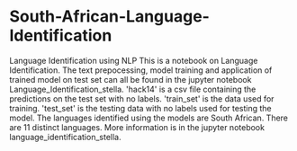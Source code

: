 # South-African-Language-Identification
Language Identification using NLP
This is a notebook on Language Identification.
The text prepocessing, model training and application of trained model on test set can all be found in the jupyter notebook Language_Identification_stella.
'hack14' is a csv file containing the predictions on the test set with no labels.
'train_set' is the data used for training.
'test_set' is the testing data with no labels used for testing the model.
The languages identified using the models are South African.
There are 11 distinct languages.
More information is in the jupyter notebook language_identification_stella.
